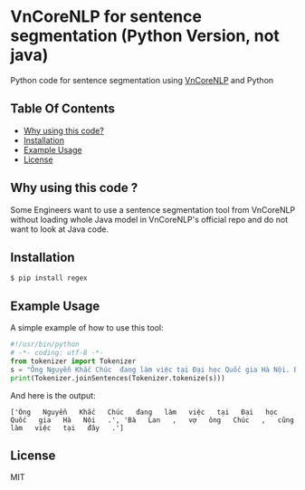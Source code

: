 # VnCoreNLP for sentence segmentation (Python Version, not java)


Python code for sentence segmentation using [VnCoreNLP](https://github.com/vncorenlp/VnCoreNLP)  and Python

## Table Of Contents
  * [Why using this code?](#why-using-this-code)
  * [Installation](#installation)
  * [Example Usage](#example-usage)
  * [License](#license)


## Why using this code ?
Some Engineers want to use a sentence segmentation tool from VnCoreNLP without loading whole Java model in VnCoreNLP's official repo and do not want to look at Java code.


## Installation


```
$ pip install regex
```


## Example Usage

A simple example of how to use this tool:

```python
#!/usr/bin/python
# -*- coding: utf-8 -*-
from tokenizer import Tokenizer
s = "Ông Nguyễn Khắc Chúc  đang làm việc tại Đại học Quốc gia Hà Nội. Bà Lan, vợ ông Chúc, cũng làm việc tại đây."
print(Tokenizer.joinSentences(Tokenizer.tokenize(s)))
```

And here is the output:

```
['Ông   Nguyễn   Khắc   Chúc   đang   làm   việc   tại   Đại   học   Quốc   gia   Hà   Nội   .', 'Bà   Lan   ,   vợ   ông   Chúc   ,   cũng   làm   việc   tại   đây   .']
```

## License

MIT